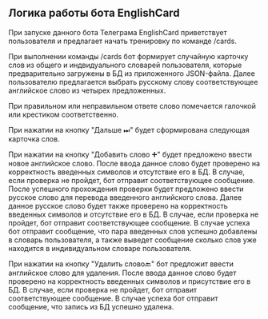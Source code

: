 ## Логика работы бота EnglishCard

При запуске данного бота Телеграма EnglishCard приветствует пользователя и предлагает начать тренировку по команде /cards.

При выполнении команды /cards бот формирует случайную карточку слов из общего и индвидуального словарей пользователя, которые предварительно загружены в БД из приложенного JSON-файла. Далее пользователю предлагается выбрать русскому слову соответствующее английское слово из четырех предложенных.

При правильном или неправильном ответе слово помечается галочкой или крестиком соответственно.

При нажатии на кнопку "Дальше ⏭" будет сформирована следующая карточка слов.

При нажатии на кнопку "Добавить слово ➕" будет предложено ввести новое английское слово. После ввода данное слово будет проверено на корректность введенных символов и отсутствие его в БД. В случае, если проверка не пройдет, бот отправит соответствующее сообщение. После успешного прохождения проверки будет предложено ввести русское слово для перевода введенного английского слова. Далее данное русское слово будет также проверено на корректность введенных символов и отсутствие его в БД. В случае, если проверка не пройдет, бот отправит соответствующее сообщение. В случае успеха бот отправит сообщение, что пара введенных слов успешно добавлены в словарь пользователя, а также выведет сообщение сколько слов уже находится в индивидуальном словаре пользователя.

При нажатии на кнопку "Удалить слово🔙" бот предложит ввести английское слово для удаления. После ввода данное слово будет проверено на корректность введенных символов и присутствие его в БД. В случае, если проверка не пройдет, бот отправит соответствующее сообщение. В случае успеха бот отправит сообщение, что запись из БД успешно удалена.
